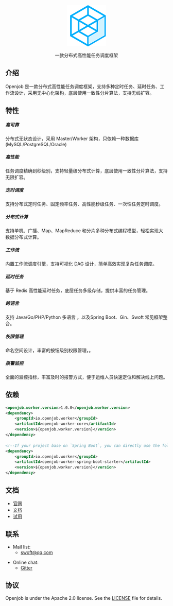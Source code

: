 <p align="center">
  <a href="https://openjob.io">
    <img alt="openjob" src="./public/image/logo.png">
  </a>
</p>

<p align="center">
  一款分布式高性能任务调度框架
</p>

## 介绍
Openjob 是一款分布式高性能任务调度框架，支持多种定时任务、延时任务、工作流设计，采用无中心化架构，底层使用一致性分片算法，支持无线扩容。
## 特性
##### 高可靠
分布式无状态设计，采用 Master/Worker 架构，只依赖一种数据库(MySQL/PostgreSQL/Oracle)
##### 高性能
任务调度精确到秒级别，支持轻量级分布式计算，底层使用一致性分片算法，支持无限扩容。
##### 定时调度
支持分布式定时任务、固定频率任务、高性能秒级任务、一次性任务定时调度。
##### 分布式计算
支持单机、广播、Map、MapReduce 和分片多种分布式编程模型，轻松实现大数据分布式计算。
##### 工作流
内置工作流调度引擎，支持可视化 DAG 设计，简单高效实现复杂任务调度。
##### 延时任务
基于 Redis 高性能延时任务，底层任务多级存储，提供丰富的任务管理。
##### 跨语言
支持 Java/Go/PHP/Python 多语言 ，以及Spring Boot、Gin、Swoft 常见框架整合。
##### 权限管理
命名空间设计，丰富的按钮级别权限管理，。
##### 报警监控
全面的监控指标，丰富及时的报警方式，便于运维人员快速定位和解决线上问题。

## 依赖

```xml
<openjob.worker.version>1.0.0</openjob.worker.version>
<dependency>
    <groupId>io.openjob.worker</groupId>
    <artifactId>openjob-worker-core</artifactId>
    <version>${openjob.worker.version}</version>
</dependency>

<!--If your project base on `Spring Boot`, you can directly use the following dependencies-->
<dependency>
    <groupId>io.openjob.worker</groupId>
    <artifactId>openjob-worker-spring-boot-starter</artifactId>
    <version>${openjob.worker.version}</version>
</dependency>
```

## 文档
- [官网](https://openjob.io)
- [文档](https://openjob.io/docs/intro)
- [试用](https://demo.openjob.io)
## 联系
* Mail list:
  * swoft@qq.com
- Online chat:
  - [Gitter](https://gitter.im/openjob/openjob)

## 协议
Openjob is under the Apache 2.0 license. See the [LICENSE](LICENSE) file for details.
